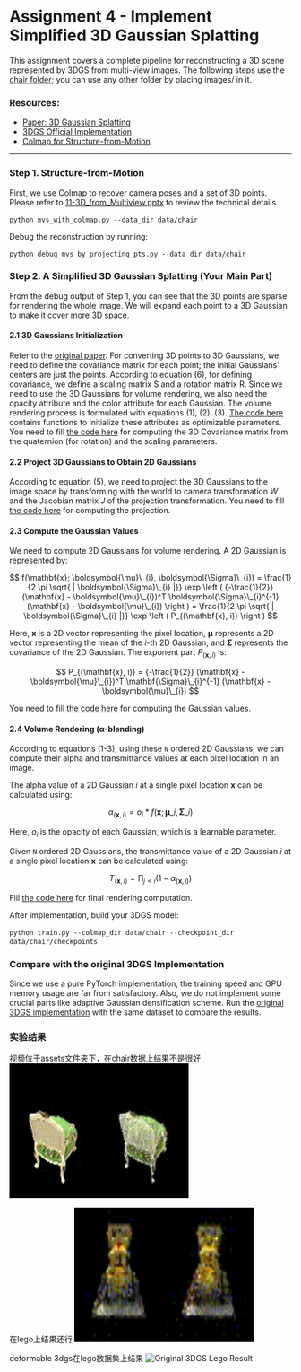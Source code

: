 # Assignment 4 - Implement Simplified 3D Gaussian Splatting

This assignment covers a complete pipeline for reconstructing a 3D scene represented by 3DGS from multi-view images. The following steps use the [chair folder](data/chair); you can use any other folder by placing images/ in it.

### Resources:
- [Paper: 3D Gaussian Splatting](https://repo-sam.inria.fr/fungraph/3d-gaussian-splatting/)
- [3DGS Official Implementation](https://github.com/graphdeco-inria/gaussian-splatting)
- [Colmap for Structure-from-Motion](https://colmap.github.io/index.html)

---

### Step 1. Structure-from-Motion
First, we use Colmap to recover camera poses and a set of 3D points. Please refer to [11-3D_from_Multiview.pptx](https://rec.ustc.edu.cn/share/705bfa50-6e53-11ef-b955-bb76c0fede49) to review the technical details.
```
python mvs_with_colmap.py --data_dir data/chair
```

Debug the reconstruction by running:
```
python debug_mvs_by_projecting_pts.py --data_dir data/chair
```

### Step 2. A Simplified 3D Gaussian Splatting (Your Main Part)
From the debug output of Step 1, you can see that the 3D points are sparse for rendering the whole image. We will expand each point to a 3D Gaussian to make it cover more 3D space.

#### 2.1 3D Gaussians Initialization
Refer to the [original paper](https://repo-sam.inria.fr/fungraph/3d-gaussian-splatting/3d_gaussian_splatting_low.pdf). For converting 3D points to 3D Gaussians, we need to define the covariance matrix for each point; the initial Gaussians' centers are just the points. According to equation (6), for defining covariance, we define a scaling matrix S and a rotation matrix R. Since we need to use the 3D Gaussians for volume rendering, we also need the opacity attribute and the color attribute for each Gaussian. The volume rendering process is formulated with equations (1), (2), (3). [The code here](gaussian_model.py#L32) contains functions to initialize these attributes as optimizable parameters. You need to fill [the code here](gaussian_model.py#L103) for computing the 3D Covariance matrix from the quaternion (for rotation) and the scaling parameters.

#### 2.2 Project 3D Gaussians to Obtain 2D Gaussians
According to equation (5), we need to project the 3D Gaussians to the image space by transforming with the world to camera transformation *_W_* and the Jacobian matrix *_J_* of the projection transformation. You need to fill [the code here](gaussian_renderer.py#L26) for computing the projection.

#### 2.3 Compute the Gaussian Values
We need to compute 2D Gaussians for volume rendering. A 2D Gaussian is represented by:

$$
  f(\mathbf{x}; \boldsymbol{\mu}\_{i}, \boldsymbol{\Sigma}\_{i}) = \frac{1}{2 \pi \sqrt{ | \boldsymbol{\Sigma}\_{i} |}} \exp \left ( {-\frac{1}{2}} (\mathbf{x} - \boldsymbol{\mu}\_{i})^T \boldsymbol{\Sigma}\_{i}^{-1} (\mathbf{x} - \boldsymbol{\mu}\_{i}) \right ) = \frac{1}{2 \pi \sqrt{ | \boldsymbol{\Sigma}\_{i} |}} \exp \left ( P_{(\mathbf{x}, i)} \right )
$$

Here, $\mathbf{x}$ is a 2D vector representing the pixel location, $\boldsymbol{\mu}$ represents a 2D vector representing the mean of the $i$-th 2D Gaussian, and $\boldsymbol{\Sigma}$ represents the covariance of the 2D Gaussian. The exponent part $P_{(\mathbf{x}, i)}$ is:

$$
  P_{(\mathbf{x}, i)} = {-\frac{1}{2}} (\mathbf{x} - \boldsymbol{\mu}\_{i})^T \mathbf{\Sigma}\_{i}^{-1} (\mathbf{x} - \boldsymbol{\mu}\_{i})
$$

You need to fill [the code here](gaussian_renderer.py#L61) for computing the Gaussian values.

#### 2.4 Volume Rendering (α-blending)
According to equations (1-3), using these `N` ordered 2D Gaussians, we can compute their alpha and transmittance values at each pixel location in an image.

The alpha value of a 2D Gaussian $i$ at a single pixel location $\mathbf{x}$ can be calculated using:


$$
  \alpha_{(\mathbf{x}, i)} = o_i*f(\mathbf{x}; \boldsymbol{\mu}\_{i}, \boldsymbol{\Sigma}\_{i})
$$


Here, $o_i$ is the opacity of each Gaussian, which is a learnable parameter.

Given `N` ordered 2D Gaussians, the transmittance value of a 2D Gaussian $i$ at a single pixel location $\mathbf{x}$ can be calculated using:

$$
  T_{(\mathbf{x}, i)} = \prod_{j \lt i} (1 - \alpha_{(\mathbf{x}, j)})
$$

Fill [the code here](gaussian_renderer.py#L83) for final rendering computation.

After implementation, build your 3DGS model:
```
python train.py --colmap_dir data/chair --checkpoint_dir data/chair/checkpoints
```

### Compare with the original 3DGS Implementation
Since we use a pure PyTorch implementation, the training speed and GPU memory usage are far from satisfactory. Also, we do not implement some crucial parts like adaptive Gaussian densification scheme. Run the [original 3DGS implementation](https://github.com/graphdeco-inria/gaussian-splatting) with the same dataset to compare the results.


### 实验结果


视频位于assets文件夹下，在chair数据上结果不是很好
<img src="./assets/chair_0.gif" width="320" height="240" alt="Chair Result">


在lego上结果还行
<img src="./assets/lego_0.gif" width="320" height="240" alt="Lego Result">


deformable 3dgs在lego数据集上结果
<img src="./assets/lego_2.gif" width="320" height="240" alt="Original 3DGS Lego Result">